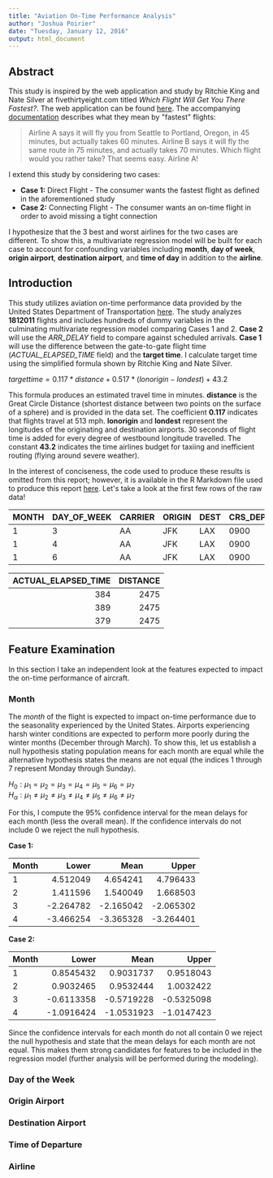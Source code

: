```yaml
---
title: "Aviation On-Time Performance Analysis"
author: "Joshua Poirier"
date: "Tuesday, January 12, 2016"
output: html_document
---
```


## Abstract

This study is inspired by the web application and study by Ritchie King and Nate Silver at fivethirtyeight.com titled *Which Flight Will Get You There Fastest?*.  The web application can be found [here](http://projects.fivethirtyeight.com/flights/).  The accompanying [documentation](http://fivethirtyeight.com/features/how-we-found-the-fastest-flights/) describes what they mean by "fastest" flights: 

> Airline A says it will fly you from Seattle to Portland, Oregon, in 45 minutes, but actually takes 60 minutes.  Airline B says it will fly the same route in 75 minutes, and actually takes 70 minutes.  Which flight would you rather take?  That seems easy. Airline A!

I extend this study by considering two cases:  

* **Case 1:** Direct Flight - The consumer wants the fastest flight as defined in the aforementioned study
* **Case 2:** Connecting Flight - The consumer wants an on-time flight in order to avoid missing a tight connection 

I hypothesize that the 3 best and worst airlines for the two cases are different.  To show this, a multivariate regression model will be built for each case to account for confounding variables including **month**, **day of week**, **origin airport**, **destination airport**, and **time of day** in addition to the **airline**.



## Introduction

This study utilizes aviation on-time performance data provided by the United States Department of Transportation [here](http://www.transtats.bts.gov/DL_SelectFields.asp?Table_ID=236&DB_Short_Name=On-Time).  The study analyzes **1812011** flights and includes hundreds of dummy variables in the culminating multivariate regression model comparing Cases 1 and 2.  **Case 2** will use the *ARR_DELAY* field to compare against scheduled arrivals.  **Case 1** will use the difference between the gate-to-gate flight time (*ACTUAL_ELAPSED_TIME* field) and the **target time**.  I calculate target time using the simplified formula shown by Ritchie King and Nate Silver.  

$target time = 0.117 * distance + 0.517 * (lon origin - lon dest) + 43.2$  

This formula produces an estimated travel time in minutes.  **distance** is the Great Circle Distance (shortest distance between two points on the surface of a sphere) and is provided in the data set.  The coefficient **0.117** indicates that flights travel at 513 mph.  **lonorigin** and **londest** represent the longitudes of the originating and destination airports.  30 seconds of flight time is added for every degree of westbound longitude travelled.  The constant **43.2** indicates the time airlines budget for taxiing and inefficient routing (flying around severe weather).

In the interest of conciseness, the code used to produce these results is omitted from this report; however, it is available in the R Markdown file used to produce this report [here](https://github.com/joshuaadampoirier/Aviation_On-Time_Performance_Analysis).  Let's take a look at the first few rows of the raw data!


|MONTH |DAY_OF_WEEK |CARRIER |ORIGIN |DEST |CRS_DEP_TIME | ARR_DELAY|
|:-----|:-----------|:-------|:------|:----|:------------|---------:|
|1     |3           |AA      |JFK    |LAX  |0900         |        13|
|1     |4           |AA      |JFK    |LAX  |0900         |         1|
|1     |6           |AA      |JFK    |LAX  |0900         |        59|



| ACTUAL_ELAPSED_TIME| DISTANCE|
|-------------------:|--------:|
|                 384|     2475|
|                 389|     2475|
|                 379|     2475|

## Feature Examination

In this section I take an independent look at the features expected to impact the on-time performance of aircraft.

### Month

The *month* of the flight is expected to impact on-time performance due to the seasonality experienced by the United States.  Airports experiencing harsh winter conditions are expected to perform more poorly during the winter months (December through March).  To show this, let us establish a null hypothesis stating population means for each month are equal while the alternative hypothesis states the means are not equal (the indices 1 through 7 represent Monday through Sunday).

$H_0: \mu_1 = \mu_2 = \mu_3 = \mu_4 = \mu_5 = \mu_6 = \mu_7$  
$H_\alpha: \mu_1 \neq \mu_2 \neq \mu_3 \neq \mu_4 \neq \mu_5 \neq \mu_6 \neq \mu_7$

For this, I compute the 95% confidence interval for the mean delays for each month (less the overall mean).  If the confidence intervals do not include 0 we reject the null hypothesis.  

**Case 1:**

|Month |     Lower|      Mean|     Upper|
|:-----|---------:|---------:|---------:|
|1     |  4.512049|  4.654241|  4.796433|
|2     |  1.411596|  1.540049|  1.668503|
|3     | -2.264782| -2.165042| -2.065302|
|4     | -3.466254| -3.365328| -3.264401|

**Case 2:**

|Month |      Lower|       Mean|      Upper|
|:-----|----------:|----------:|----------:|
|1     |  0.8545432|  0.9031737|  0.9518043|
|2     |  0.9032465|  0.9532444|  1.0032422|
|3     | -0.6113358| -0.5719228| -0.5325098|
|4     | -1.0916424| -1.0531923| -1.0147423|

Since the confidence intervals for each month do not all contain 0 we reject the null hypothesis and state that the mean delays for each month are not equal.  This makes them strong candidates for features to be included in the regression model (further analysis will be performed during the modeling).

### Day of the Week

### Origin Airport

### Destination Airport

### Time of Departure

### Airline

